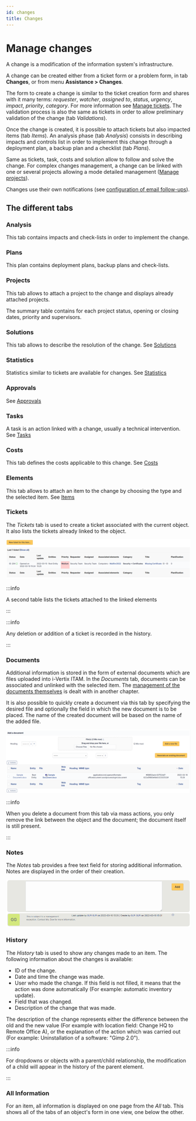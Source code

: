 ```yaml
---
id: changes
title: Changes
---
```


# Manage changes

A change is a modification of the information system's infrastructure.

A change can be created either from a ticket form or a problem form, in
tab **Changes**, or from menu **Assistance \> Changes**.

The form to create a change is similar to the ticket creation form and
shares with it many terms: *requester*, *watcher*, *assigned to*,
*status*, *urgency*, *impact*, *priority*, *category*. For more
information see
[Manage tickets](/asset-management/modules/assistance/tickets/ticketmanagement). The validation process is also the same as tickets in order
to allow preliminary validation of the change (tab *Validations*).

Once the change is created, it is possible to attach tickets but also
impacted items (tab *Items*). An analysis phase (tab *Analysis*)
consists in describing impacts and controls list in order to implement
this change through a deployment plan, a backup plan and a checklist
(tab *Plans*).

Same as tickets, task, costs and solution allow to follow and solve the
change. For complex changes management, a change can be linked with one
or several projects allowing a mode detailed management
([Manage projects](/asset-management/modules/tools/projects)).

Changes use their own notifications (see
[configuration of email follow-ups](/asset-management/modules/assistance/email_notifications)).

## The different tabs

### Analysis

This tab contains impacts and check-lists in order to implement the
change.

### Plans

This plan contains deployment plans, backup plans and check-lists.

### Projects

This tab allows to attach a project to the change and displays already
attached projects.

The summary table contains for each project status, opening or closing
dates, priority and supervisors.

### Solutions

This tab allows to describe the resolution of the change. See
[Solutions](/asset-management/Les_différents_onglets/Onglet_Solution)

### Statistics

Statistics similar to tickets are available for changes. See
[Statistics](/asset-management/Les_différents_onglets/Onglet_Statistiques)

### Approvals

See
[Approvals](/asset-management/Les_différents_onglets/Onglet_Validations)

### Tasks

A task is an action linked with a change, usually a technical
intervention. See
[Tasks](/asset-management/Les_différents_onglets/Onglet_Tâches)

### Costs

This tab defines the costs applicable to this change. See
[Costs](/asset-management/Les_différents_onglets/Onglet_Coûts)

### Elements

This tab allows to attach an item to the change by choosing the type and
the selected item. See
[Items](/asset-management/Les_différents_onglets/Onglet_Eléments)

### Tickets

The *Tickets* tab is used to create a ticket associated with the current
object. It also lists the tickets already linked to the object.

![Image of the ticket list](../../assets/modules/tabs/images/tickets.png)

:::info

A second table lists the tickets attached to the linked elements

:::

:::info

Any deletion or addition of a ticket is recorded in the history.

:::

### Documents

Additional information is stored in the form of external documents which
are files uploaded into i-Vertix ITAM. In the *Documents* tab, documents can be
associated and unlinked with the selected item. The
[management of the documents themselves](/asset-management/modules/management/documents) is dealt with in another chapter.

It is also possible to quickly create a document via this tab by
specifying the desired file and optionally the field in which the new
document is to be placed. The name of the created document will be based
on the name of the added file.

![Document creation screen](../../assets/modules/tabs/images/documents.png)

:::info

When you delete a document from this tab via mass actions, you only
remove the link between the object and the document; the document
itself is still present.

:::

### Notes

The *Notes* tab provides a free text field for storing additional
information. Notes are displayed in the order of their creation.

![View and enter a note](../../assets/modules/tabs/images/notes.png)

### History

The *History* tab is used to show any changes made to an item. The
following information about the changes is available:

- ID of the change.
- Date and time the change was made.
- User who made the change. If this field is not filled, it means that
  the action was done automatically (For example: automatic inventory
  update).
- Field that was changed.
- Description of the change that was made.

The description of the change represents either the difference between
the old and the new value (For example with location field: Change HQ to
Remote Office A), or the explanation of the action which was carried out
(For example: Uninstallation of a software: "Gimp 2.0").

:::info

For dropdowns or objects with a parent/child relationship, the
modification of a child will appear in the history of the parent
element.

:::

### All Information

For an item, all information is displayed on one page from the *All*
tab. This shows all of the tabs of an object's form in one view, one
below the other.
